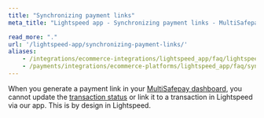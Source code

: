 ```yaml
---
title: "Synchronizing payment links"
meta_title: "Lightspeed app - Synchronizing payment links - MultiSafepay Docs"

read_more: "."
url: '/lightspeed-app/synchronizing-payment-links/'
aliases:
    - /integrations/ecommerce-integrations/lightspeed_app/faq/lightspeed-orderid/
    - /payments/integrations/ecommerce-platforms/lightspeed_app/faq/synchronizing-payment-links/
---
```


When you generate a payment link in your [MultiSafepay dashboard](https://merchant.multisafepay.com), you cannot update the [transaction status](/about-payments/multisafepay-statuses/) or link it to a transaction in Lightspeed via our app. This is by design in Lightspeed. 